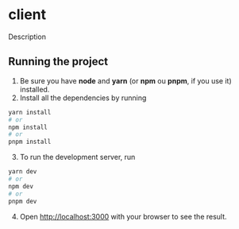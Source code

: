 # client

Description

## Running the project

1. Be sure you have **node** and **yarn** (or **npm** ou **pnpm**, if you use it) installed.
2. Install all the dependencies by running

```bash
yarn install
# or
npm install
# or
pnpm install
```

3. To run the development server, run

```bash
yarn dev
# or
npm dev
# or
pnpm dev
```

4. Open [http://localhost:3000](http://localhost:3000) with your browser to see the result.
